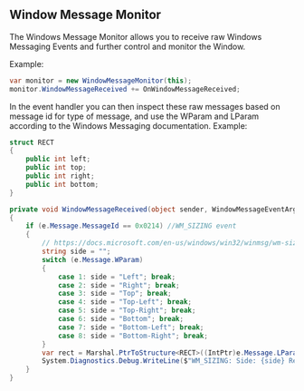 ## Window Message Monitor

The Windows Message Monitor allows you to receive raw Windows Messaging Events and further control and monitor the Window.

Example:
```cs 
var monitor = new WindowMessageMonitor(this);
monitor.WindowMessageReceived += OnWindowMessageReceived;
```

In the event handler you can then inspect these raw messages based on message id for type of message, and use the WParam and LParam according to the Windows Messaging documentation.
Example:

```cs
struct RECT
{
    public int left;
    public int top;
    public int right;
    public int bottom;
}

private void WindowMessageReceived(object sender, WindowMessageEventArgs e)
{
    if (e.Message.MessageId == 0x0214) //WM_SIZING event
    {
        // https://docs.microsoft.com/en-us/windows/win32/winmsg/wm-sizing
        string side = "";
        switch (e.Message.WParam)
        {
            case 1: side = "Left"; break;
            case 2: side = "Right"; break;
            case 3: side = "Top"; break;
            case 4: side = "Top-Left"; break;
            case 5: side = "Top-Right"; break;
            case 6: side = "Bottom"; break;
            case 7: side = "Bottom-Left"; break;
            case 8: side = "Bottom-Right"; break;
        }
        var rect = Marshal.PtrToStructure<RECT>((IntPtr)e.Message.LParam);
        System.Diagnostics.Debug.WriteLine($"WM_SIZING: Side: {side} Rect: {rect.left},{rect.top},{rect.right},{rect.bottom}");
    }
}
```
